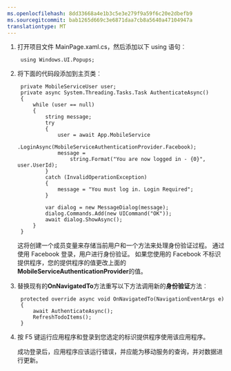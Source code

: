 ```yaml
---
ms.openlocfilehash: 8dd33668a4e1b3c5e3e279f9a59f6c20e2dbefb9
ms.sourcegitcommit: bab1265d669c3e6871daa7cb8a5640a47104947a
translationtype: MT
---
```


1. 打开项目文件 MainPage.xaml.cs，然后添加以下 using 语句︰

        using Windows.UI.Popups;

2. 将下面的代码段添加到主页类︰
    
        private MobileServiceUser user;
        private async System.Threading.Tasks.Task AuthenticateAsync()
        {
            while (user == null)
            {
                string message;
                try
                {
                    user = await App.MobileService
                        .LoginAsync(MobileServiceAuthenticationProvider.Facebook);
                    message = 
                        string.Format("You are now logged in - {0}", user.UserId);
                }
                catch (InvalidOperationException)
                {
                    message = "You must log in. Login Required";
                }
                        
                var dialog = new MessageDialog(message);
                dialog.Commands.Add(new UICommand("OK"));
                await dialog.ShowAsync();
            }
        }

    这将创建一个成员变量来存储当前用户和一个方法来处理身份验证过程。 通过使用 Facebook 登录，用户进行身份验证。 如果您使用的 Facebook 不标识提供程序，您的提供程序的值更改上面的**MobileServiceAuthenticationProvider**的值。

3. 替换现有的**OnNavigatedTo**方法重写以下方法调用新的**身份验证**方法︰

        protected override async void OnNavigatedTo(NavigationEventArgs e)
        {
            await AuthenticateAsync();
            RefreshTodoItems();
        }
        
4. 按 F5 键运行应用程序和登录到您选定的标识提供程序使用该应用程序。 

    成功登录后，应用程序应该运行错误，并应能为移动服务的查询，并对数据进行更新。